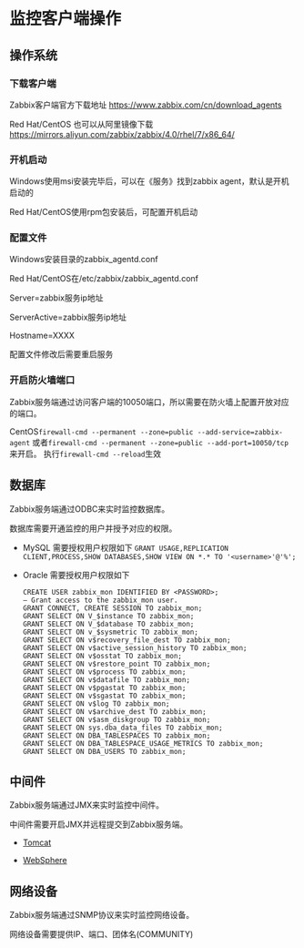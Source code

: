 # 监控客户端操作

## 操作系统

### 下载客户端

Zabbix客户端官方下载地址 https://www.zabbix.com/cn/download_agents

Red Hat/CentOS 也可以从阿里镜像下载 https://mirrors.aliyun.com/zabbix/zabbix/4.0/rhel/7/x86_64/

### 开机启动

Windows使用msi安装完毕后，可以在《服务》找到zabbix agent，默认是开机启动的

Red Hat/CentOS使用rpm包安装后，可配置开机启动

### 配置文件

Windows安装目录的zabbix_agentd.conf

Red Hat/CentOS在/etc/zabbix/zabbix_agentd.conf

Server=zabbix服务ip地址

ServerActive=zabbix服务ip地址

Hostname=XXXX

配置文件修改后需要重启服务

### 开启防火墙端口

Zabbix服务端通过访问客户端的10050端口，所以需要在防火墙上配置开放对应的端口。

CentOS`firewall-cmd --permanent --zone=public --add-service=zabbix-agent`
或者`firewall-cmd --permanent --zone=public --add-port=10050/tcp`来开启。
执行`firewall-cmd --reload`生效

## 数据库

Zabbix服务端通过ODBC来实时监控数据库。

数据库需要开通监控的用户并授予对应的权限。

- MySQL
    需要授权用户权限如下
    `GRANT USAGE,REPLICATION CLIENT,PROCESS,SHOW DATABASES,SHOW VIEW ON *.* TO '<username>'@'%';`

- Oracle
    需要授权用户权限如下
    ```
    CREATE USER zabbix_mon IDENTIFIED BY <PASSWORD>;
    – Grant access to the zabbix_mon user.
    GRANT CONNECT, CREATE SESSION TO zabbix_mon;
    GRANT SELECT ON V_$instance TO zabbix_mon;
    GRANT SELECT ON V_$database TO zabbix_mon;
    GRANT SELECT ON v_$sysmetric TO zabbix_mon;
    GRANT SELECT ON v$recovery_file_dest TO zabbix_mon;
    GRANT SELECT ON v$active_session_history TO zabbix_mon;
    GRANT SELECT ON v$osstat TO zabbix_mon;
    GRANT SELECT ON v$restore_point TO zabbix_mon;
    GRANT SELECT ON v$process TO zabbix_mon;
    GRANT SELECT ON v$datafile TO zabbix_mon;
    GRANT SELECT ON v$pgastat TO zabbix_mon;
    GRANT SELECT ON v$sgastat TO zabbix_mon;
    GRANT SELECT ON v$log TO zabbix_mon;
    GRANT SELECT ON v$archive_dest TO zabbix_mon;
    GRANT SELECT ON v$asm_diskgroup TO zabbix_mon;
    GRANT SELECT ON sys.dba_data_files TO zabbix_mon;
    GRANT SELECT ON DBA_TABLESPACES TO zabbix_mon;
    GRANT SELECT ON DBA_TABLESPACE_USAGE_METRICS TO zabbix_mon;
    GRANT SELECT ON DBA_USERS TO zabbix_mon;
    ```

## 中间件

Zabbix服务端通过JMX来实时监控中间件。

中间件需要开启JMX并远程提交到Zabbix服务端。

- [Tomcat](jmx.md)

- [WebSphere](jmx.md)

## 网络设备

Zabbix服务端通过SNMP协议来实时监控网络设备。

网络设备需要提供IP、端口、团体名(COMMUNITY)
